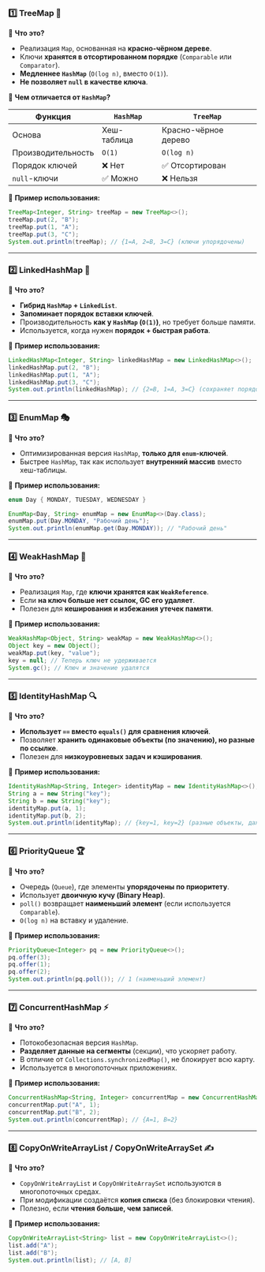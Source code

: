 ### **1️⃣ TreeMap** 🌳
📌 **Что это?**
- Реализация `Map`, основанная на **красно-чёрном дереве**.
- Ключи **хранятся в отсортированном порядке** (`Comparable` или `Comparator`).
- **Медленнее `HashMap`** (`O(log n)`, вместо `O(1)`).
- **Не позволяет `null` в качестве ключа**.

📌 **Чем отличается от `HashMap`?**  

| Функция | `HashMap` | `TreeMap` |
|---------|----------|----------|
| Основа | Хеш-таблица | Красно-чёрное дерево |
| Производительность | `O(1)` | `O(log n)` |
| Порядок ключей | ❌ Нет | ✅ Отсортирован |
| `null`-ключи | ✅ Можно | ❌ Нельзя |

📌 **Пример использования:**
```java
TreeMap<Integer, String> treeMap = new TreeMap<>();
treeMap.put(2, "B");
treeMap.put(1, "A");
treeMap.put(3, "C");
System.out.println(treeMap); // {1=A, 2=B, 3=C} (ключи упорядочены)
```

---

### **2️⃣ LinkedHashMap** 🔗
📌 **Что это?**
- **Гибрид `HashMap` + `LinkedList`**.
- **Запоминает порядок вставки ключей**.
- Производительность **как у `HashMap` (`O(1)`)**, но требует больше памяти.
- Используется, когда нужен **порядок + быстрая работа**.

📌 **Пример использования:**
```java
LinkedHashMap<Integer, String> linkedHashMap = new LinkedHashMap<>();
linkedHashMap.put(2, "B");
linkedHashMap.put(1, "A");
linkedHashMap.put(3, "C");
System.out.println(linkedHashMap); // {2=B, 1=A, 3=C} (сохраняет порядок)
```

---

### **3️⃣ EnumMap** 🎭
📌 **Что это?**
- Оптимизированная версия `HashMap`, **только для `enum`-ключей**.
- Быстрее `HashMap`, так как использует **внутренний массив** вместо хеш-таблицы.

📌 **Пример использования:**
```java
enum Day { MONDAY, TUESDAY, WEDNESDAY }

EnumMap<Day, String> enumMap = new EnumMap<>(Day.class);
enumMap.put(Day.MONDAY, "Рабочий день");
System.out.println(enumMap.get(Day.MONDAY)); // "Рабочий день"
```

---

### **4️⃣ WeakHashMap** 🧹
📌 **Что это?**
- Реализация `Map`, где **ключи хранятся как `WeakReference`**.
- Если **на ключ больше нет ссылок, GC его удаляет**.
- Полезен для **кеширования и избежания утечек памяти**.

📌 **Пример использования:**
```java
WeakHashMap<Object, String> weakMap = new WeakHashMap<>();
Object key = new Object();
weakMap.put(key, "value");
key = null; // Теперь ключ не удерживается
System.gc(); // Ключ и значение удалятся
```

---

### **5️⃣ IdentityHashMap** 🔍
📌 **Что это?**
- **Использует `==` вместо `equals()` для сравнения ключей**.
- Позволяет **хранить одинаковые объекты (по значению), но разные по ссылке**.
- Полезен для **низкоуровневых задач и кэширования**.

📌 **Пример использования:**
```java
IdentityHashMap<String, Integer> identityMap = new IdentityHashMap<>();
String a = new String("key");
String b = new String("key");
identityMap.put(a, 1);
identityMap.put(b, 2);
System.out.println(identityMap); // {key=1, key=2} (разные объекты, даже если значение одинаковое)
```

---

### **6️⃣ PriorityQueue** 🏆
📌 **Что это?**
- Очередь (`Queue`), где элементы **упорядочены по приоритету**.
- Использует **двоичную кучу (Binary Heap)**.
- `poll()` возвращает **наименьший элемент** (если используется `Comparable`).
- `O(log n)` на вставку и удаление.

📌 **Пример использования:**
```java
PriorityQueue<Integer> pq = new PriorityQueue<>();
pq.offer(3);
pq.offer(1);
pq.offer(2);
System.out.println(pq.poll()); // 1 (наименьший элемент)
```

---

### **7️⃣ ConcurrentHashMap** ⚡
📌 **Что это?**
- Потокобезопасная версия `HashMap`.
- **Разделяет данные на сегменты** (секции), что ускоряет работу.
- В отличие от `Collections.synchronizedMap()`, не блокирует всю карту.
- Используется в многопоточных приложениях.

📌 **Пример использования:**
```java
ConcurrentHashMap<String, Integer> concurrentMap = new ConcurrentHashMap<>();
concurrentMap.put("A", 1);
concurrentMap.put("B", 2);
System.out.println(concurrentMap); // {A=1, B=2}
```

---

### **8️⃣ CopyOnWriteArrayList / CopyOnWriteArraySet** ✍️
📌 **Что это?**
- `CopyOnWriteArrayList` и `CopyOnWriteArraySet` используются в многопоточных средах.
- При модификации создаётся **копия списка** (без блокировки чтения).
- Полезно, если **чтения больше, чем записей**.

📌 **Пример использования:**
```java
CopyOnWriteArrayList<String> list = new CopyOnWriteArrayList<>();
list.add("A");
list.add("B");
System.out.println(list); // [A, B]
```